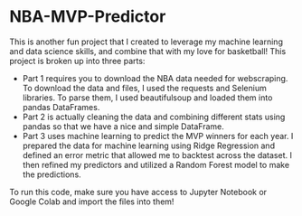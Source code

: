 # NBA-MVP-Predictor

This is another fun project that I created to leverage my machine learning and data science skills, and combine that with my love for basketball!
This project is broken up into three parts:
  - Part 1 requires you to download the NBA data needed for webscraping. To download the data and files, I used the requests and Selenium libraries. To parse them, I used beautifulsoup and loaded them into pandas DataFrames.
  - Part 2 is actually cleaning the data and combining different stats using pandas so that we have a nice and simple DataFrame.
  - Part 3 uses machine learning to predict the MVP winners for each year. I prepared the data for machine learning using Ridge Regression and defined an error metric that allowed me to backtest across the dataset. I then refined my predictors and utilized a Random             Forest model to make the predictions.

To run this code, make sure you have access to Jupyter Notebook or Google Colab and import the files into them!

  
